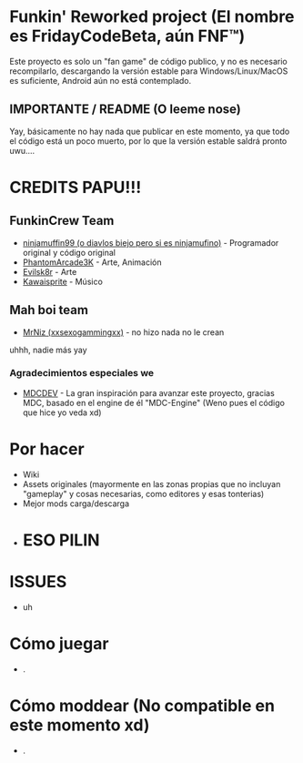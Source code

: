 # Funkin' Reworked project (El nombre es FridayCodeBeta, aún FNF™)
Este proyecto es solo un "fan game" de código publico, y no es necesario recompilarlo, descargando la versión estable para Windows/Linux/MacOS es suficiente, Android aún no está contemplado.
## IMPORTANTE / README (O leeme nose)
Yay, básicamente no hay nada que publicar en este momento, ya que todo el código está un poco muerto, por lo que la versión estable saldrá pronto uwu....
# CREDITS PAPU!!!
## FunkinCrew Team
- [ninjamuffin99 (o diavlos biejo pero si es ninjamufino)](https://twitter.com/ninja_muffin99) - Programador original y código original
- [PhantomArcade3K](https://twitter.com/phantomarcade3k) - Arte, Animación
- [Evilsk8r](https://twitter.com/evilsk8r) - Arte
- [Kawaisprite](https://twitter.com/kawaisprite) - Músico
## Mah boi team
- [MrNiz (xxsexogammingxx)](https://twitter.com/mrnizekisde) - no hizo nada no le crean

uhhh, nadie más yay
### Agradecimientos especiales we
- [MDCDEV](https://x.com/@mdc_dev) - La gran inspiración para avanzar este proyecto, gracias MDC, basado en el engine de él "MDC-Engine" (Weno pues el código que hice yo veda xd)
# Por hacer
- Wiki
- Assets originales (mayormente en las zonas propias que no incluyan "gameplay" y cosas necesarias, como editores y esas tonterias)
- Mejor mods carga/descarga
- # ESO PILIN
# ISSUES
- uh
# Cómo juegar
- .
# Cómo moddear  (No compatible en este momento xd)
- .